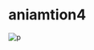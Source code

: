 # aniamtion4


![p](https://user-images.githubusercontent.com/75267902/196025295-694b044e-b872-4289-b2eb-33332e82655f.gif)
